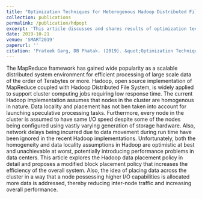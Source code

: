 ```yaml
---
title: "Optimization Techniques for Heterogenous Hadoop Distributed File Systems"
collection: publications
permalink: /publication/hdpopt
excerpt: 'This article discusses and shares results of optimization techniques centered around Hadoop File Systems having disks of varied generations'
date: 2019-10-21
venue: 'SMART2019'
paperurl: ''
citation: 'Prateek Garg, DB Phatak. (2019). &quot;Optimization Techniques for Heterogenous Hadoop Distributed File System.&quot; <i>SMART2019</i>.'
---
```

The MapReduce framework has gained wide popularity as a scalable distributed system environment for efficient processing of large scale data of the order of Terabytes or more. Hadoop, open source implementation of MapReduce coupled with Hadoop Distributed File System, is widely applied to support cluster computing jobs requiring low response time. The current Hadoop implementation assumes that nodes in the cluster are homogenous in nature. Data locality and placement has not ben taken into account for launching speculative processing tasks. Furthermore, every node in the cluster is assumed to have same I/O speed despite some of the nodes being configured using vastly varying generation of storage hardware. Also, network delays being incurred due to data movement during run time have been ignored in the recent Hadoop implementations. Unfortunately,
both the homogeneity and data locality assumptions in Hadoop are optimistic at best and unachievable at worst, potentially introducing performance problems in data centers. This article explores the Hadoop data placement policy in detail and proposes a modified block placement policy that increases the efficiency
of the overall system. Also, the idea of placing data across the cluster in a way that a node possessing higher I/O capabilities is allocated more data is addressed, thereby reducing inter-node traffic and increasing overall performance.

<!--- # [Download paper here](http://academicpages.github.io/files/paper1.pdf)

-- # Recommended citation: Your Name, You. (2009). "Paper Title Number 1." <i>Journal 1</i>. 1(1).
--->
